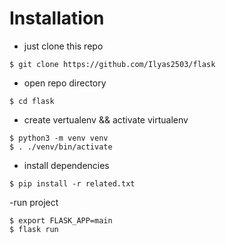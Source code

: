 # Installation
- just clone this repo
```
$ git clone https://github.com/Ilyas2503/flask
```
- open repo directory
```
$ cd flask
```
- create vertualenv && activate virtualenv
```
$ python3 -m venv venv
$ . ./venv/bin/activate
```
- install dependencies
```
$ pip install -r related.txt
```
-run project
```
$ export FLASK_APP=main
$ flask run
```
